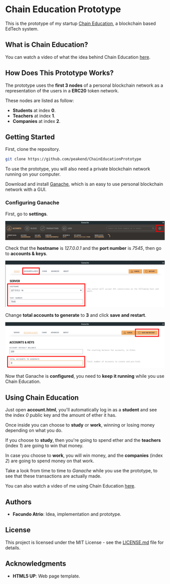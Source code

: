 # Chain Education Prototype

This is the prototype of my startup [Chain Education](https://www.chaineducation.net), a blockchain based EdTech system.

## What is Chain Education?

You can watch a video of what the idea behind Chain Education [here](https://www.chaineducation.net/chaineducation.html).

## How Does This Prototype Works?

The prototype uses the __first 3 nodes__ of a personal blockchain network as a representation of the users in a __ERC20__ token network.

These nodes are listed as follow:
* __Students__ at index __0__.
* __Teachers__ at index __1__.
* __Companies__ at index __2__.

## Getting Started

First, clone the repository.

```bash
git clone https://github.com/peakend/ChainEducationPrototype
```

To use the prototype, you will also need a private blockchain network running on your computer.

Download and install [Ganache](https://truffleframework.com/ganache), which is an easy to use personal blockchain network with a GUI.

### Configuring Ganache

First, go to __settings__.

![FIRST IMAGE](/repoimages/1.png)

Check that the __hostname__ is _127.0.0.1_ and the __port number__ is _7545_, then go to __accounts & keys__.

![SECOND IMAGE](/repoimages/2.png)

Change __total accounts to generate__ to __3__ and click __save and restart__.

![THIRD IMAGE](/repoimages/3.png)

Now that Ganache is __configured__, you need to __keep it running__ while you use Chain Education.

## Using Chain Education

Just open __account.html__, you'll automatically log in as a __student__ and see the index _0_ public key and the amount of ether it has.

Once inside you can choose to __study__ or __work__, winning or losing money depending on what you do.

If you choose to __study__, then you're going to spend ether and the __teachers__ (index _1_) are going to win that money.

In case you choose to __work__, you will win money, and the __companies__ (index _2_) are going to spend money on that work. 

Take a look from time to time to _Ganache_ while you use the prototype, to see that these transactions are actually made.

You can also watch a video of me using Chain Education [here](https://www.chaineducation.net/workingprototype.html).

## Authors

* __Facundo Atrio__: Idea, implementation and prototype.

## License

This project is licensed under the MIT License - see the [LICENSE.md](/LICENSE) file for details.

## Acknowledgments

* __HTML5 UP__: Web page template.

